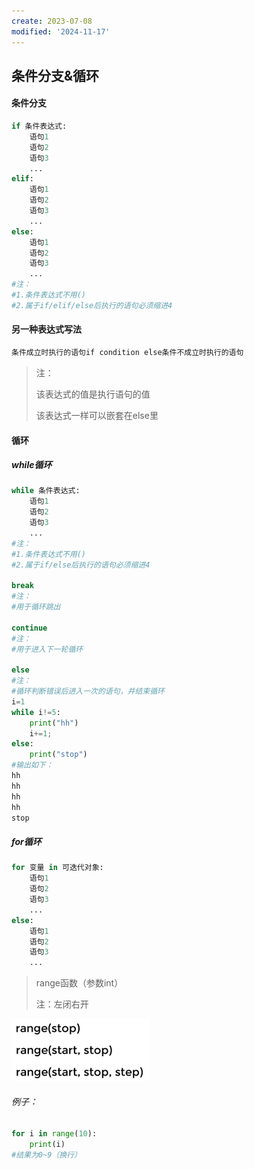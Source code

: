 ```yaml
---
create: 2023-07-08
modified: '2024-11-17'
---
```


## 条件分支&循环

#### 条件分支

```python
if 条件表达式:
    语句1
    语句2
    语句3
    ...
elif:
    语句1
    语句2
    语句3
    ...
else:
    语句1
    语句2
    语句3
    ...
#注：
#1.条件表达式不用()
#2.属于if/elif/else后执行的语句必须缩进4
```

#### 另一种表达式写法

```python
条件成立时执行的语句if condition else条件不成立时执行的语句
```

> 注：
>
> 该表达式的值是执行语句的值
>
> 该表达式一样可以嵌套在else里

#### 循环

##### while循环

```python
while 条件表达式:
	语句1
    语句2
    语句3
    ...
#注：
#1.条件表达式不用()
#2.属于if/else后执行的语句必须缩进4

break
#注：
#用于循环跳出

continue
#注：
#用于进入下一轮循环

else
#注：
#循环判断错误后进入一次的语句，并结束循环
i=1
while i!=5:
    print("hh")
    i+=1;
else:
    print("stop")    
#输出如下：
hh
hh
hh
hh
stop
```

##### for循环

```python
for 变量 in 可迭代对象:
    语句1
    语句2
    语句3
    ...
else:
    语句1
    语句2
    语句3
    ...
```

> range函数（参数int）
>
> 注：左闭右开

<img src="Python_Picture/range函数.png" style="zoom:50%;" />

###### 例子：

```python
for i in range(10):
    print(i)
#结果为0~9（换行）
```